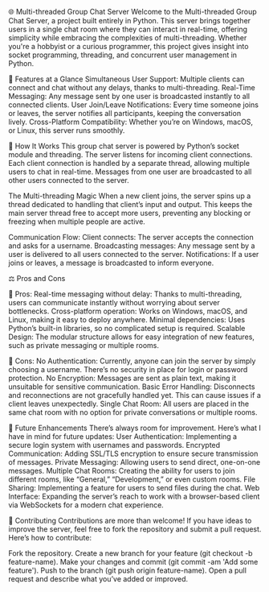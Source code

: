 🌐 Multi-threaded Group Chat Server
Welcome to the Multi-threaded Group Chat Server, a project built entirely in Python. This server brings together users in a single chat room where they can interact in real-time, offering simplicity while embracing the complexities of multi-threading. Whether you're a hobbyist or a curious programmer, this project gives insight into socket programming, threading, and concurrent user management in Python.

🔧 Features at a Glance
Simultaneous User Support: Multiple clients can connect and chat without any delays, thanks to multi-threading.
Real-Time Messaging: Any message sent by one user is broadcasted instantly to all connected clients.
User Join/Leave Notifications: Every time someone joins or leaves, the server notifies all participants, keeping the conversation lively.
Cross-Platform Compatibility: Whether you’re on Windows, macOS, or Linux, this server runs smoothly.

🧠 How It Works
This group chat server is powered by Python’s socket module and threading. The server listens for incoming client connections. Each client connection is handled by a separate thread, allowing multiple users to chat in real-time. Messages from one user are broadcasted to all other users connected to the server.

The Multi-threading Magic
When a new client joins, the server spins up a thread dedicated to handling that client’s input and output. This keeps the main server thread free to accept more users, preventing any blocking or freezing when multiple people are active.

Communication Flow:
Client connects: The server accepts the connection and asks for a username.
Broadcasting messages: Any message sent by a user is delivered to all users connected to the server.
Notifications: If a user joins or leaves, a message is broadcasted to inform everyone.


⚖️ Pros and Cons

🌟 Pros:
Real-time messaging without delay: Thanks to multi-threading, users can communicate instantly without worrying about server bottlenecks.
Cross-platform operation: Works on Windows, macOS, and Linux, making it easy to deploy anywhere.
Minimal dependencies: Uses Python’s built-in libraries, so no complicated setup is required.
Scalable Design: The modular structure allows for easy integration of new features, such as private messaging or multiple rooms.

🚧 Cons:
No Authentication: Currently, anyone can join the server by simply choosing a username. There’s no security in place for login or password protection.
No Encryption: Messages are sent as plain text, making it unsuitable for sensitive communication.
Basic Error Handling: Disconnects and reconnections are not gracefully handled yet. This can cause issues if a client leaves unexpectedly.
Single Chat Room: All users are placed in the same chat room with no option for private conversations or multiple rooms.

🔮 Future Enhancements
There’s always room for improvement. Here’s what I have in mind for future updates:
User Authentication: Implementing a secure login system with usernames and passwords.
Encrypted Communication: Adding SSL/TLS encryption to ensure secure transmission of messages.
Private Messaging: Allowing users to send direct, one-on-one messages.
Multiple Chat Rooms: Creating the ability for users to join different rooms, like “General,” “Development,” or even custom rooms.
File Sharing: Implementing a feature for users to send files during the chat.
Web Interface: Expanding the server’s reach to work with a browser-based client via WebSockets for a modern chat experience.

🤝 Contributing
Contributions are more than welcome! If you have ideas to improve the server, feel free to fork the repository and submit a pull request. Here’s how to contribute:

Fork the repository.
Create a new branch for your feature (git checkout -b feature-name).
Make your changes and commit (git commit -am 'Add some feature').
Push to the branch (git push origin feature-name).
Open a pull request and describe what you’ve added or improved.

